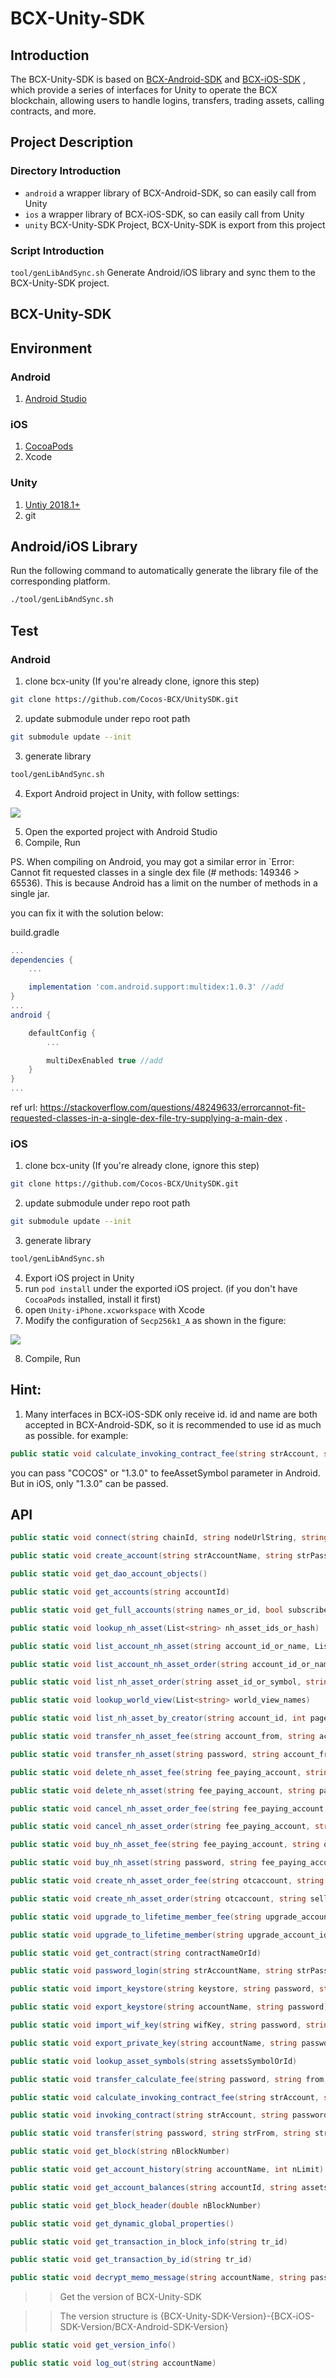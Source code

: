 # BCX-Unity-SDK


## Introduction

The BCX-Unity-SDK is based on [BCX-Android-SDK](https://github.com/Cocos-BCX/AndroidSdk) and [BCX-iOS-SDK](https://github.com/Cocos-BCX/iOSSDK) , which provide a series of interfaces for Unity to operate the BCX blockchain, allowing users to handle logins, transfers, trading assets, calling contracts, and more.

## Project Description

### Directory Introduction

* `android` a wrapper library of BCX-Android-SDK, so can easily call from Unity
* `ios` a wrapper library of BCX-iOS-SDK, so can easily call from Unity
* `unity` BCX-Unity-SDK Project, BCX-Unity-SDK is export from this project

### Script Introduction

`tool/genLibAndSync.sh` Generate Android/iOS library and sync them to the BCX-Unity-SDK project.

## BCX-Unity-SDK

## Environment

### Android

1. [Android Studio](https://developer.android.com/studio)

### iOS

1. [CocoaPods](https://cocoapods.org/)
2. Xcode

### Unity

1. [Untiy 2018.1+](https://unity.com/)
2. git

## Android/iOS Library

Run the following command to automatically generate the library file of the corresponding platform.

```bash
./tool/genLibAndSync.sh
```

## Test

### Android

1. clone bcx-unity (If you're already clone, ignore this step)

```bash
git clone https://github.com/Cocos-BCX/UnitySDK.git
```

2. update submodule under repo root path

```bash
git submodule update --init
```

3. generate library

```bash
tool/genLibAndSync.sh
```

4. Export Android project in Unity, with follow settings:

![](./doc/android_export_setting.png)

5. Open the exported project with Android Studio
6. Compile, Run

PS. When compiling on Android, you may got a similar error in `Error: Cannot fit requested classes in a single dex file (# methods: 149346 > 65536). This is because Android has a limit on the number of methods in a single jar.

you can fix it with the solution below:

build.gradle
```gradle
...
dependencies {
    ...

    implementation 'com.android.support:multidex:1.0.3' //add
}
...
android {

	defaultConfig {
        ...

		multiDexEnabled true //add
	}
}
...
```

ref url: https://stackoverflow.com/questions/48249633/errorcannot-fit-requested-classes-in-a-single-dex-file-try-supplying-a-main-dex .

### iOS

1. clone bcx-unity (If you're already clone, ignore this step)

```bash
git clone https://github.com/Cocos-BCX/UnitySDK.git
```

2. update submodule under repo root path

```bash
git submodule update --init
```

3. generate library

```bash
tool/genLibAndSync.sh
```

4. Export iOS project in Unity
5. run `pod install` under the exported iOS project. (if you don't have `CocoaPods` installed, install it first)
6. open `Unity-iPhone.xcworkspace` with Xcode
7. Modify the configuration of `Secp256k1_A` as shown in the figure:

![](./doc/xcode_secp_target_setting.png)

8. Compile, Run


## Hint:

1. Many interfaces in BCX-iOS-SDK only receive id.  id and name  are both accepted in BCX-Android-SDK, so it is recommended to use id as much as possible. for example:

```C#
public static void calculate_invoking_contract_fee(string strAccount, string feeAssetSymbol, string contractId, string functionName, string param)
```

you can pass "COCOS"  or "1.3.0" to feeAssetSymbol parameter in Android.
But in iOS, only "1.3.0" can be passed.


## API

```C#
public static void connect(string chainId, string nodeUrlString, string faucetUrl, string coreAsset, bool isOpenLog)
```

```C#
public static void create_account(string strAccountName, string strPassword, string accountType, bool isAutoLogin)
```

>>
```C#
public static void get_dao_account_objects()
```

>>
```C#
public static void get_accounts(string accountId)
```

>>
```C#
public static void get_full_accounts(string names_or_id, bool subscribe)
```

>>
```C#
public static void lookup_nh_asset(List<string> nh_asset_ids_or_hash)
```

>>
```C#
public static void list_account_nh_asset(string account_id_or_name, List<string> world_view_name_or_ids, int page, int pageSize)
```

>>
```C#
public static void list_account_nh_asset_order(string account_id_or_name, int pageSize, int page)
```

>>
```C#
public static void list_nh_asset_order(string asset_id_or_symbol, string world_view_name_or_ids, string baseDescribe, int pageSize, int page)
```

>>
```C#
public static void lookup_world_view(List<string> world_view_names)
```

>>
```C#
public static void list_nh_asset_by_creator(string account_id, int page, int pageSize)
```

>>
```C#
public static void transfer_nh_asset_fee(string account_from, string account_to, string fee_asset_symbol, string nh_asset_id)
```

>>
```C#
public static void transfer_nh_asset(string password, string account_from, string account_to, string fee_asset_symbol, string nh_asset_id)
```

>>
```C#
public static void delete_nh_asset_fee(string fee_paying_account, string nhasset_id, string fee_symbol)
```

>>
```C#
public static void delete_nh_asset(string fee_paying_account, string password, string nhasset_id, string fee_symbol)
```

>>
```C#
public static void cancel_nh_asset_order_fee(string fee_paying_account, string order_id, string fee_symbol)
```

>>
```C#
public static void cancel_nh_asset_order(string fee_paying_account, string password, string order_id, string fee_symbol)
```

>>
```C#
public static void buy_nh_asset_fee(string fee_paying_account, string order_Id, string fee_paying_asset)
```

>>
```C#
public static void buy_nh_asset(string password, string fee_paying_account, string order_Id, string fee_paying_asset)
```

>>
```C#
public static void create_nh_asset_order_fee(string otcaccount, string seller, string pending_order_nh_asset, string pending_order_fee, string pending_order_fee_symbol, string pending_order_memo, string pending_order_price, string pending_order_price_symbol, long pending_order_valid_time_second)
```

>>
```C#
public static void create_nh_asset_order(string otcaccount, string seller, string password, string pending_order_nh_asset, string pending_order_fee, string pending_order_fee_symbol, string pending_order_memo, string pending_order_price, string pending_order_price_symbol, long pending_order_valid_time_second)
```

>>
```C#
public static void upgrade_to_lifetime_member_fee(string upgrade_account_id_or_symbol, string fee_paying_asset_id_or_symbol)
```

>>
```C#
public static void upgrade_to_lifetime_member(string upgrade_account_id_or_symbol, string upgrade_account_password, string fee_paying_asset_id_or_symbol)
```

>>
```C#
public static void get_contract(string contractNameOrId)
```

>>
```C#
public static void password_login(string strAccountName, string strPassword)
```

>>
```C#
public static void import_keystore(string keystore, string password, string accountType)
```

>>
```C#
public static void export_keystore(string accountName, string password)
```

>>
```C#
public static void import_wif_key(string wifKey, string password, string accountType)
```

>>
```C#
public static void export_private_key(string accountName, string password)
```

>>
```C#
public static void lookup_asset_symbols(string assetsSymbolOrId)
```

>>
```C#
public static void transfer_calculate_fee(string password, string from, string to, string strAmount, string strAssetSymbol, string strFeeSymbolOrId, string strMemo)
```

>>
```C#
public static void calculate_invoking_contract_fee(string strAccount, string feeAssetSymbol, string contractId, string functionName, string param)
```

>>
```C#
public static void invoking_contract(string strAccount, string password, string feeAssetSymbol, string contractNameOrId, string functionName, string param)
```

>>
```C#
public static void transfer(string password, string strFrom, string strTo, string strAmount, string strAssetSymbol, string strFeeSymbol, string strMemo)
```

>>
```C#
public static void get_block(string nBlockNumber)
```

>>
```C#
public static void get_account_history(string accountName, int nLimit)
```

>>
```C#
public static void get_account_balances(string accountId, string assetsId)
```

>>
```C#
public static void get_block_header(double nBlockNumber)
```

>>
```C#
public static void get_dynamic_global_properties()
```

>>
```C#
public static void get_transaction_in_block_info(string tr_id)
```

>>
```C#
public static void get_transaction_by_id(string tr_id)
```

>>
```C#
public static void decrypt_memo_message(string accountName, string password, string mMemoJson)
```

>>Get the version of BCX-Unity-SDK

>>The version structure is {BCX-Unity-SDK-Version}-{BCX-iOS-SDK-Version/BCX-Android-SDK-Version}
```C#
public static void get_version_info()
```

>>
```C#
public static void log_out(string accountName)
```

